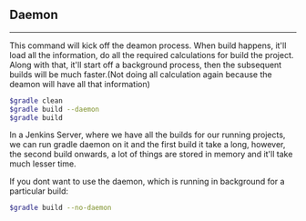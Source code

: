 ## Daemon

---

This command will kick off the deamon process. When build happens, it'll load all the information, do all the required calculations for build the project. Along with that, it'll start off a background process, then the subsequent builds will be much faster.(Not doing all calculation again because the deamon will have all that information)

```sh
$gradle clean
$gradle build --daemon
$gradle build
```

In a Jenkins Server, where we have all the builds for our running projects, we can run gradle daemon on it and the first build it take a long, however, the second build onwards, a lot of things are stored in memory and it'll take much lesser time.

If you dont want to use the daemon, which is running in background for a particular build:

```sh
$gradle build --no-daemon
```
